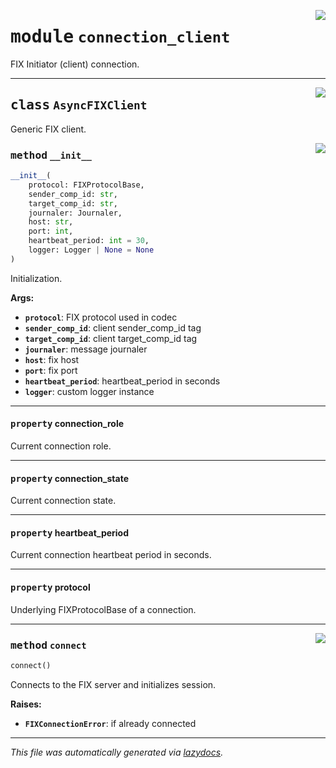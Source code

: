<!-- markdownlint-disable -->

<a href="https://github.com/alexveden/asyncfix/blob/main/asyncfix/connection_client.py#L0"><img align="right" style="float:right;" src="https://img.shields.io/badge/-source-cccccc?style=flat-square"></a>

# <kbd>module</kbd> `connection_client`
FIX Initiator (client) connection. 



---

<a href="https://github.com/alexveden/asyncfix/blob/main/asyncfix/connection_client.py#L11"><img align="right" style="float:right;" src="https://img.shields.io/badge/-source-cccccc?style=flat-square"></a>

## <kbd>class</kbd> `AsyncFIXClient`
Generic FIX client. 

<a href="https://github.com/alexveden/asyncfix/blob/main/asyncfix/connection_client.py#L13"><img align="right" style="float:right;" src="https://img.shields.io/badge/-source-cccccc?style=flat-square"></a>

### <kbd>method</kbd> `__init__`

```python
__init__(
    protocol: FIXProtocolBase,
    sender_comp_id: str,
    target_comp_id: str,
    journaler: Journaler,
    host: str,
    port: int,
    heartbeat_period: int = 30,
    logger: Logger | None = None
)
```

Initialization. 



**Args:**
 
 - <b>`protocol`</b>:  FIX protocol used in codec 
 - <b>`sender_comp_id`</b>:  client sender_comp_id tag 
 - <b>`target_comp_id`</b>:  client target_comp_id tag 
 - <b>`journaler`</b>:  message journaler 
 - <b>`host`</b>:  fix host 
 - <b>`port`</b>:  fix port 
 - <b>`heartbeat_period`</b>:  heartbeat_period in seconds 
 - <b>`logger`</b>:  custom logger instance 


---

#### <kbd>property</kbd> connection_role

Current connection role. 

---

#### <kbd>property</kbd> connection_state

Current connection state. 

---

#### <kbd>property</kbd> heartbeat_period

Current connection heartbeat period in seconds. 

---

#### <kbd>property</kbd> protocol

Underlying FIXProtocolBase of a connection. 



---

<a href="https://github.com/alexveden/asyncfix/blob/main/asyncfix/connection_client.py#L48"><img align="right" style="float:right;" src="https://img.shields.io/badge/-source-cccccc?style=flat-square"></a>

### <kbd>method</kbd> `connect`

```python
connect()
```

Connects to the FIX server and initializes session. 



**Raises:**
 
 - <b>`FIXConnectionError`</b>:  if already connected 




---

_This file was automatically generated via [lazydocs](https://github.com/ml-tooling/lazydocs)._
